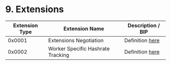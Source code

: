# 9. Extensions

| Extension Type | Extension Name         | Description / BIP                                         |
| -------------- | ---------------------- | --------------------------------------------------------- |
| 0x0001         | Extensions Negotiation | Definition [here](./extensions/extensions-negotiation.md) |
| 0x0002         | Worker Specific Hashrate Tracking | Definition [here](./extensions/worker-specific-hashrate-tracking.md) |
